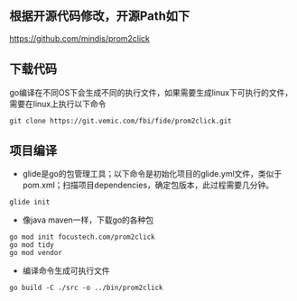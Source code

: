 ## 根据开源代码修改，开源Path如下
<https://github.com/mindis/prom2click>

## 下载代码

go编译在不同OS下会生成不同的执行文件，如果需要生成linux下可执行的文件，需要在linux上执行以下命令

```console
git clone https://git.vemic.com/fbi/fide/prom2click.git
```

## 项目编译

* glide是go的包管理工具；以下命令是初始化项目的glide.yml文件，类似于pom.xml；扫描项目dependencies，确定包版本，此过程需要几分钟。

```console
glide init
```

* 像java maven一样，下载go的各种包

```console
go mod init focustech.com/prom2click
go mod tidy
go mod vendor
```

* 编译命令生成可执行文件

```console
go build -C ./src -o ../bin/prom2click
```
